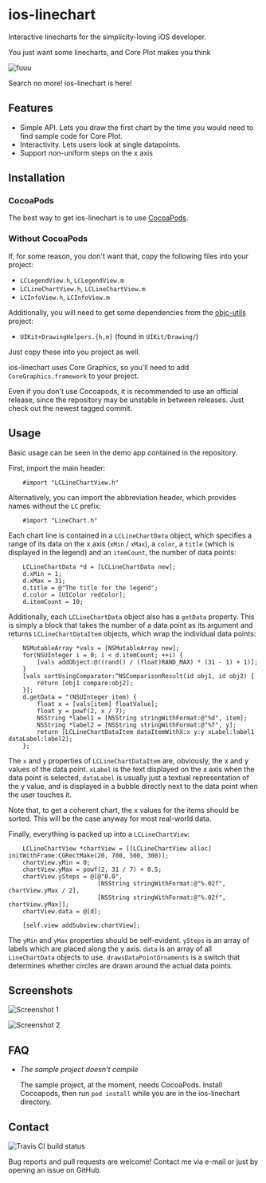 # ios-linechart
Interactive linecharts for the simplicity-loving iOS developer.

You just want some linecharts, and Core Plot makes you think

![fuuu](doc/rage.png)

Search no more! ios-linechart is here!

## Features
- Simple API. Lets you draw the first chart by the time you would need to find sample code for Core Plot.
- Interactivity. Lets users look at single datapoints.
- Support non-uniform steps on the x axis

## Installation

### CocoaPods
The best way to get ios-linechart is to use [CocoaPods](http://cocoapods.org/). 

### Without CocoaPods

If, for some reason, you don't want that, copy the following files into your project:

* `LCLegendView.h`, `LCLegendView.m`
* `LCLineChartView.h`, `LCLineChartView.m`
* `LCInfoView.h`, `LCInfoView.m`

Additionally, you will need to get some dependencies from the [objc-utils](https://github.com/mruegenberg/objc-utils) project:

* `UIKit+DrawingHelpers.{h,m}` (found in `UIKit/Drawing/`)

Just copy these into you project as well.

ios-linechart uses Core Graphics, so you'll need to add `CoreGraphics.framework` to your project.

Even if you don't use Cocoapods, it is recommended to use an official release, since the repository may be unstable in  between releases. Just check out the newest tagged commit.



## Usage

Basic usage can be seen in the demo app contained in the repository.

First, import the main header:

```obj-c
    #import "LCLineChartView.h"
```

Alternatively, you can import the abbreviation header, which provides names without the `LC` prefix:
```obj-c
    #import "LineChart.h"
```
    
Each chart line is contained in a `LCLineChartData` object, which specifies a range of its data on the x axis (`xMin` / `xMax`), a `color`, a `title` (which is displayed in the legend) and an `itemCount`, the number of data points:

```obj-c
    LCLineChartData *d = [LCLineChartData new];
    d.xMin = 1;
    d.xMax = 31;
    d.title = @"The title for the legend";
    d.color = [UIColor redColor];
    d.itemCount = 10;
```
    
Additionally, each `LCLineChartData` object also has a `getData` property. This is simply a block that takes the number of a data point as its     argument and returns `LCLineChartDataItem` objects, which wrap the individual data points:

```obj-c
    NSMutableArray *vals = [NSMutableArray new];
    for(NSUInteger i = 0; i < d.itemCount; ++i) {
        [vals addObject:@((rand() / (float)RAND_MAX) * (31 - 1) + 1)];
    }
    [vals sortUsingComparator:^NSComparisonResult(id obj1, id obj2) {
        return [obj1 compare:obj2];
    }];
    d.getData = ^(NSUInteger item) {
        float x = [vals[item] floatValue];
        float y = powf(2, x / 7);
        NSString *label1 = [NSString stringWithFormat:@"%d", item];
        NSString *label2 = [NSString stringWithFormat:@"%f", y];
        return [LCLineChartDataItem dataItemWithX:x y:y xLabel:label1 dataLabel:label2];
    };
```
    
The `x` and `y` properties of `LCLineChartDataItem` are, obviously, the x and y values of the data point. `xLabel` is the text displayed on the x axis when the data point is selected, `dataLabel` is usually just a textual representation of the y value, and is displayed in a bubble directly next to the data point when the user touches it.

Note that, to get a coherent chart, the x values for the items should be sorted. This will be the case anyway for most real-world data. 

Finally, everything is packed up into a `LCLineChartView`:

```obj-c
    LCLineChartView *chartView = [[LCLineChartView alloc] initWithFrame:CGRectMake(20, 700, 500, 300)];
    chartView.yMin = 0;
    chartView.yMax = powf(2, 31 / 7) + 0.5;
    chartView.ySteps = @[@"0.0",
                         [NSString stringWithFormat:@"%.02f", chartView.yMax / 2],
                         [NSString stringWithFormat:@"%.02f", chartView.yMax]];
    chartView.data = @[d];

    [self.view addSubview:chartView];
```
    
The `yMin` and `yMax` properties should be self-evident. `ySteps` is an array of labels which are placed along the y axis. `data` is an array of all `LineChartData` objects to use. `drawsDataPointOrnaments` is a switch that determines whether circles are drawn around the actual data points.

## Screenshots
![Screenshot 1](doc/screenshot1.png)

![Screenshot 2](doc/screenshot2.png)

## FAQ

- *The sample project doesn't compile*

  The sample project, at the moment, needs CocoaPods. Install Cocoapods, then run `pod install` while you are in the ios-linechart directory.

## Contact

![Travis CI build status](https://api.travis-ci.org/mruegenberg/ios-linechart.png)

Bug reports and pull requests are welcome! Contact me via e-mail or just by opening an issue on GitHub.
